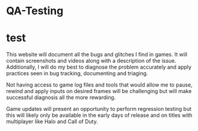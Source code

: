 # QA-Testing

# test

This website will document all the bugs and glitches I find in games. It will contain screenshots and videos along with a description of the issue. 
Additionally, I will do my best to diagnose the problem accurately and apply practices seen in bug tracking, documenting and triaging. 

Not having access to game log files and tools that would allow me to pause, rewind and apply inputs on desired frames will be challenging but will make successful diagnosis all the more rewarding.

Game updates will present an opportunity to perform regression testing but this will likely only be available in the early days of release and on titles with multiplayer like Halo and Call of Duty. 